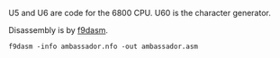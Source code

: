 U5 and U6 are code for the 6800 CPU.
U60 is the character generator.

Disassembly is by [f9dasm](https://github.com/Arakula/f9dasm).

    f9dasm -info ambassador.nfo -out ambassador.asm
